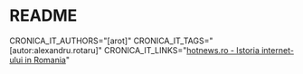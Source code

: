 # README

CRONICA_IT_AUTHORS="[arot]"
CRONICA_IT_TAGS="[autor:alexandru.rotaru]"
CRONICA_IT_LINKS="[hotnews.ro - Istoria internet-ului in Romania](https://economie.hotnews.ro/stiri-20_ani_internet-15969144-istoria-internetului-romania-alexandru-rotaru-nu-pot-spun-inventat-noi-ceva-plus-aici-romania-doar-majoritatea-noutatilor-adoptat-printre-primii.htm)"
